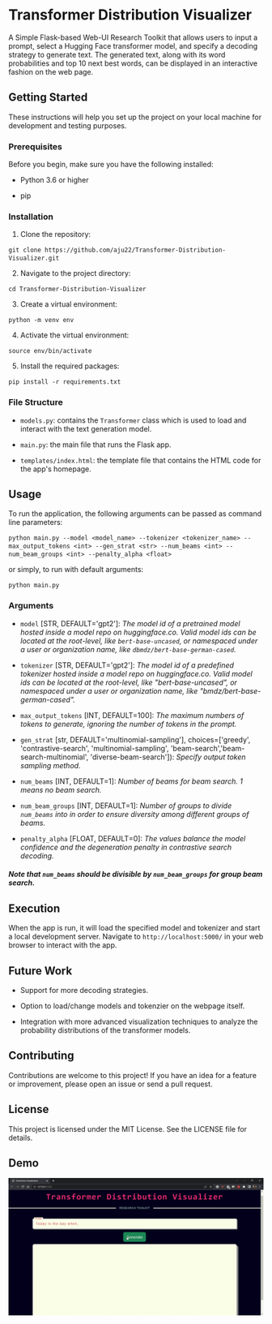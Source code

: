 # Transformer Distribution Visualizer

A Simple Flask-based Web-UI Research Toolkit that allows users to input a prompt, select a Hugging Face transformer model, and specify a decoding strategy to generate text. The generated text, along with its word probabilities and top 10 next best words, can be displayed in an interactive fashion on the web page. 

## Getting Started

These instructions will help you set up the project on your local machine for development and testing purposes.

### Prerequisites

Before you begin, make sure you have the following installed:

- Python 3.6 or higher

- pip

### Installation

1. Clone the repository:

```
git clone https://github.com/aju22/Transformer-Distribution-Visualizer.git
```

2. Navigate to the project directory:

```
cd Transformer-Distribution-Visualizer
```

3. Create a virtual environment:

```
python -m venv env
```

4. Activate the virtual environment:

```
source env/bin/activate
```

5. Install the required packages:

```
pip install -r requirements.txt
```

### File Structure

- `models.py`: contains the `Transformer` class which is used to load and interact with the text generation model.

- `main.py`: the main file that runs the Flask app.

- `templates/index.html`: the template file that contains the HTML code for the app's homepage.

## Usage
To run the application, the following arguments can be passed as command line parameters:

```
python main.py --model <model_name> --tokenizer <tokenizer_name> --max_output_tokens <int> --gen_strat <str> --num_beams <int> --num_beam_groups <int> --penalty_alpha <float>
```

or simply, to run with default arguments:

```
python main.py
```

### Arguments
- `model` [STR, DEFAULT='gpt2']:  *The model id of a pretrained model hosted inside a model repo on huggingface.co. Valid model ids can be located at the root-level, like `bert-base-uncased`, or namespaced under a user or organization name, like `dbmdz/bert-base-german-cased`.*

- `tokenizer` [STR, DEFAULT='gpt2']: *The model id of a predefined tokenizer hosted inside a model repo on huggingface.co. Valid model ids can be located at the root-level, like "bert-base-uncased", or namespaced under a user or organization name, like "bmdz/bert-base-german-cased".*

- `max_output_tokens` [INT, DEFAULT=100]: *The maximum numbers of tokens to generate, ignoring the number of tokens in the prompt.*

- `gen_strat` [str, DEFAULT='multinomial-sampling'], choices=['greedy', 'contrastive-search', 'multinomial-sampling', 'beam-search','beam-search-multinomial', 'diverse-beam-search']): *Specify output token sampling method.*

- `num_beams` [INT, DEFAULT=1]: *Number of beams for beam search. 1 means no beam search.*

- `num_beam_groups` [INT, DEFAULT=1]: *Number of groups to divide `num_beams` into in order to ensure diversity among different groups of beams.*

- `penalty_alpha` [FLOAT, DEFAULT=0]: *The values balance the model confidence and the degeneration penalty in contrastive search decoding.*

#### *Note that `num_beams` should be divisible by `num_beam_groups` for group beam search.*


## Execution
When the app is run, it will load the specified model and tokenizer and start a local development server. Navigate to `http://localhost:5000/` in your web browser to interact with the app.

## Future Work

- Support for more decoding strategies.

- Option to load/change models and tokenzier on the webpage itself.

- Integration with more advanced visualization techniques to analyze the probability distributions of the transformer models.

## Contributing

Contributions are welcome to this project! If you have an idea for a feature or improvement, please open an issue or send a pull request.

## License

This project is licensed under the MIT License. See the LICENSE file for details.

## Demo

![WebUI](gifs/demo.gif)
